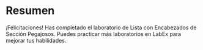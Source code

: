 # Resumen

¡Felicitaciones! Has completado el laboratorio de Lista con Encabezados de Sección Pegajosos. Puedes practicar más laboratorios en LabEx para mejorar tus habilidades.

